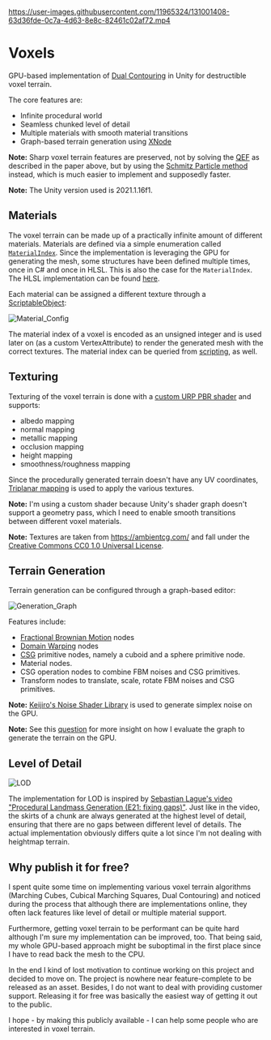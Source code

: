 https://user-images.githubusercontent.com/11965324/131001408-63d36fde-0c7a-4d63-8e8c-82461c02af72.mp4

# Voxels

GPU-based implementation of [Dual Contouring](https://www.cs.rice.edu/~jwarren/papers/dualcontour.pdf) in Unity for destructible voxel terrain.

The core features are:
- Infinite procedural world
- Seamless chunked level of detail
- Multiple materials with smooth material transitions
- Graph-based terrain generation using [XNode](https://github.com/Siccity/xNode)

**Note:** Sharp voxel terrain features are preserved, not by solving the [QEF](https://en.wikipedia.org/wiki/Mean_squared_error) as described in the paper above, but by using the [Schmitz Particle method](https://www.inf.ufrgs.br/~comba/papers/thesis/diss-leonardo.pdf#page=42) instead, which is much easier to implement and supposedly faster.

**Note:** The Unity version used is 2021.1.16f1.

## Materials
The voxel terrain can be made up of a practically infinite amount of different materials. Materials are defined via a simple enumeration called [```MaterialIndex```](/Assets/Scripts/Voxels/Materials/MaterialIndex.cs). Since the implementation is leveraging the GPU for generating the mesh, some structures have been defined multiple times, once in C# and once in HLSL. This is also
the case for the ```MaterialIndex```. The HLSL implementation can be found [here](/Assets/Compute/Voxels/Include/Material.hlsl).

Each material can be assigned a different texture through a [ScriptableObject](/Assets/Scripts/Voxels/Materials/MaterialConfig.cs):

![Material_Config](https://user-images.githubusercontent.com/11965324/131109618-e9016c6b-f9aa-46a3-8cba-f50279ddb899.png)

The material index of a voxel is encoded as an unsigned integer and is used later on (as a custom VertexAttribute) to render the generated mesh with the correct textures. The material index can be queried from [scripting](https://github.com/Tuntenfisch/Voxels/blob/release/Assets/Scripts/World/WorldManager.cs#L128), as well.

## Texturing

Texturing of the voxel terrain is done with a [custom URP PBR shader](/Assets/Shaders/Voxels/Voxel.shader) and supports:
- albedo mapping
- normal mapping
- metallic mapping
- occlusion mapping
- height mapping
- smoothness/roughness mapping

Since the procedurally generated terrain doesn't have any UV coordinates, [Triplanar mapping](https://catlikecoding.com/unity/tutorials/advanced-rendering/triplanar-mapping/) is used to apply the various textures.

**Note:** I'm using a custom shader because Unity's shader graph doesn't support a geometry pass, which I need to enable smooth transitions between different voxel materials.  

**Note:** Textures are taken from https://ambientcg.com/ and fall under the [Creative Commons CC0 1.0 Universal License](https://creativecommons.org/publicdomain/zero/1.0/).

## Terrain Generation

Terrain generation can be configured through a graph-based editor:

![Generation_Graph](https://user-images.githubusercontent.com/11965324/131109547-9a2bf3f9-ce7a-4aa5-9e97-18fbd69ffbf0.png)

Features include:
- [Fractional Brownian Motion](https://iquilezles.org/www/articles/fbm/fbm.htm) nodes
- [Domain Warping](https://iquilezles.org/www/articles/warp/warp.htm) nodes
- [CSG](https://en.wikipedia.org/wiki/Constructive_solid_geometry)  primitive nodes, namely a cuboid and a sphere primitive node.
- Material nodes.
- CSG operation nodes to combine FBM noises and CSG primitives.
- Transform nodes to translate, scale, rotate FBM noises and CSG primitives.

**Note:** [Keijiro's Noise Shader Library](https://github.com/keijiro/NoiseShader) is used to generate simplex noise on the GPU.

**Note:** See this [question](https://gamedev.stackexchange.com/questions/193938/how-to-evaluate-a-binary-expression-tree-in-hlsl-without-recursion-or-a-stack) for more insight on how I evaluate the graph to generate the terrain on the GPU.

## Level of Detail

![LOD](https://user-images.githubusercontent.com/11965324/131109509-18c113d0-4fba-4c01-9ab5-d058440f7812.png)

The implementation for LOD is inspired by [Sebastian Lague's video "Procedural Landmass Generation (E21: fixing gaps)"](https://www.youtube.com/watch?v=c2BUgXdjZkg). Just like in the video, the skirts of a chunk are always generated at the highest level of detail, ensuring that there are no gaps between different level of details.
The actual implementation obviously differs quite a lot since I'm not dealing with heightmap terrain.

## Why publish it for free?

I spent quite some time on implementing various voxel terrain algorithms (Marching Cubes, Cubical Marching Squares, Dual Contouring) and noticed during the process that although there are implementations online, they often lack features like level of detail or multiple material support.

Furthermore, getting voxel terrain to be performant can be quite hard although I'm sure my implementation can be improved, too.
That being said, my whole GPU-based approach might be suboptimal in the first place since I have to read back the mesh to the CPU.

In the end I kind of lost motivation to continue working on this project and decided to move on. The project is nowhere near feature-complete to be released as an asset. Besides, I do not want to deal with providing customer support. Releasing it for free was basically the easiest way of getting it out to the public.

I hope - by making this publicly available - I can help some people who are interested in voxel terrain.

